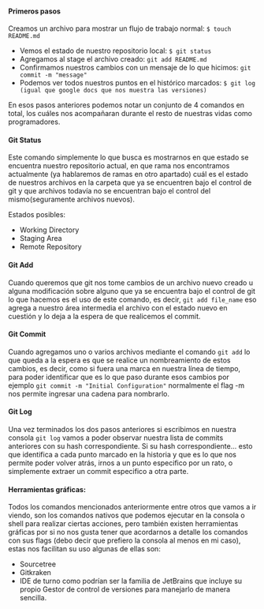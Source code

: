 #### Primeros pasos

Creamos un archivo para mostrar un flujo de trabajo normal: `$ touch README.md`

- Vemos el estado de nuestro repositorio local: `$ git status`
- Agregamos al stage el archivo creado: `git add README.md`
- Confirmamos nuestros cambios con un mensaje de lo que hicimos: `git commit -m "message"`
- Podemos ver todos nuestros puntos en el histórico marcados: `$ git log (igual que google docs que nos muestra las versiones)`

En esos pasos anteriores podemos notar un conjunto de 4 comandos en total, los cuáles nos acompañaran durante el resto de nuestras vidas como programadores.

#### Git Status
Este comando simplemente lo que busca es mostrarnos en que estado se encuentra nuestro repositorio actual, en que rama nos encontramos actualmente (ya hablaremos de ramas en otro apartado)
cuál es el estado de nuestros archivos en la carpeta que ya se encuentren bajo el control de git y que archivos todavía no se encuentran bajo el control del mismo(seguramente archivos nuevos).

Estados posibles:
 - Working Directory
 - Staging Area
 - Remote Repository

#### Git Add
Cuando queremos que git nos tome cambios de un archivo nuevo creado u alguna modificación sobre alguno que ya se encuentra bajo el control de git lo que hacemos es el uso de este comando, es decir, `git add file_name`
eso agrega a nuestro área intermedia el archivo con el estado nuevo en cuestión y lo deja a la espera de que realicemos el commit.

#### Git Commit
Cuando agregamos uno o varios archivos mediante el comando `git add` lo que queda a la espera es que se realice un nombreamiento de estos cambios, es decir, como si fuera una marca en nuestra línea de tiempo, para
poder identificar que es lo que paso durante esos cambios por ejemplo `git commit -m "Initial Configuration"` normalmente el flag -m nos permite ingresar una cadena para nombrarlo.

#### Git Log
Una vez terminados los dos pasos anteriores si escribimos en nuestra consola `git log` vamos a poder observar nuestra lista de commits anteriores con su hash correspondiente.
Si su hash correspondiente... esto que identifica a cada punto marcado en la historia y que es lo que nos permite poder volver atrás, irnos a un punto especifico por un rato, o simplemente extraer un commit especifico a otra parte.

#### Herramientas gráficas:
Todos los comandos mencionados anteriormente entre otros que vamos a ir viendo, son los comandos nativos que podemos ejecutar en la consola o shell para realizar ciertas acciones,
pero también existen herramientas gráficas por si no nos gusta tener que acordarnos a detalle los comandos con sus flags (debo decir que prefiero la consola al menos en mi caso), estas nos facilitan su uso algunas de ellas son:

- Sourcetree
- Gitkraken
- IDE de turno como podrían ser la familia de JetBrains que incluye su propio Gestor de control de versiones para manejarlo de manera sencilla.
